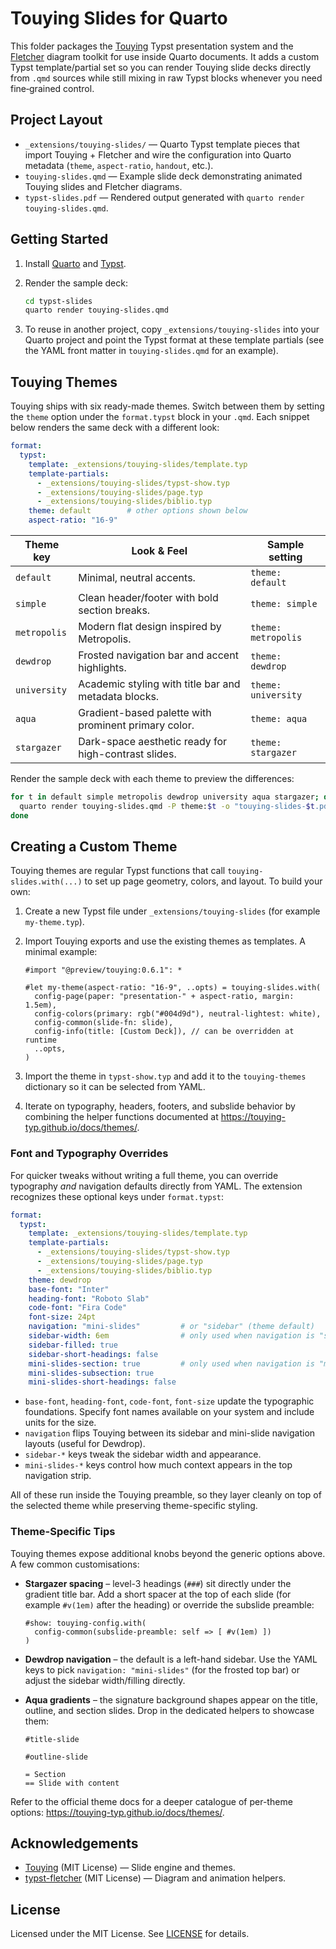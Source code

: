 # Touying Slides for Quarto

This folder packages the [Touying](https://github.com/touying-typ/touying) Typst presentation system and the
[Fletcher](https://github.com/Jollywatt/typst-fletcher) diagram toolkit for use inside Quarto documents.
It adds a custom Typst template/partial set so you can render Touying slide decks directly from `.qmd`
sources while still mixing in raw Typst blocks whenever you need fine‑grained control.

## Project Layout

- `_extensions/touying-slides/` — Quarto Typst template pieces that import Touying + Fletcher and wire the
  configuration into Quarto metadata (`theme`, `aspect-ratio`, `handout`, etc.).
- `touying-slides.qmd` — Example slide deck demonstrating animated Touying slides and Fletcher diagrams.
- `typst-slides.pdf` — Rendered output generated with `quarto render touying-slides.qmd`.

## Getting Started

1. Install [Quarto](https://quarto.org) and [Typst](https://typst.app).
2. Render the sample deck:

   ```bash
   cd typst-slides
   quarto render touying-slides.qmd
   ```

3. To reuse in another project, copy `_extensions/touying-slides` into your Quarto project and point the
   Typst format at these template partials (see the YAML front matter in `touying-slides.qmd` for an example).

## Touying Themes

Touying ships with six ready-made themes. Switch between them by setting the `theme` option under the
`format.typst` block in your `.qmd`. Each snippet below renders the same deck with a different look:

```yaml
format:
  typst:
    template: _extensions/touying-slides/template.typ
    template-partials:
      - _extensions/touying-slides/typst-show.typ
      - _extensions/touying-slides/page.typ
      - _extensions/touying-slides/biblio.typ
    theme: default        # other options shown below
    aspect-ratio: "16-9"
```

| Theme key    | Look & Feel | Sample setting                                                    |
|--------------|-------------|-------------------------------------------------------------------|
| `default`    | Minimal, neutral accents. | `theme: default` |
| `simple`     | Clean header/footer with bold section breaks. | `theme: simple` |
| `metropolis` | Modern flat design inspired by Metropolis. | `theme: metropolis` |
| `dewdrop`    | Frosted navigation bar and accent highlights. | `theme: dewdrop` |
| `university` | Academic styling with title bar and metadata blocks. | `theme: university` |
| `aqua`       | Gradient-based palette with prominent primary color. | `theme: aqua` |
| `stargazer`  | Dark-space aesthetic ready for high-contrast slides. | `theme: stargazer` |

Render the sample deck with each theme to preview the differences:

```bash
for t in default simple metropolis dewdrop university aqua stargazer; do
  quarto render touying-slides.qmd -P theme:$t -o "touying-slides-$t.pdf"
done
```

## Creating a Custom Theme

Touying themes are regular Typst functions that call `touying-slides.with(...)` to set up page geometry,
colors, and layout. To build your own:

1. Create a new Typst file under `_extensions/touying-slides` (for example `my-theme.typ`).
2. Import Touying exports and use the existing themes as templates. A minimal example:

   ```typst
   #import "@preview/touying:0.6.1": *

   #let my-theme(aspect-ratio: "16-9", ..opts) = touying-slides.with(
     config-page(paper: "presentation-" + aspect-ratio, margin: 1.5em),
     config-colors(primary: rgb("#004d9d"), neutral-lightest: white),
     config-common(slide-fn: slide),
     config-info(title: [Custom Deck]), // can be overridden at runtime
     ..opts,
   )
   ```

3. Import the theme in `typst-show.typ` and add it to the `touying-themes` dictionary so it can be selected
   from YAML.
4. Iterate on typography, headers, footers, and subslide behavior by combining the helper functions
   documented at <https://touying-typ.github.io/docs/themes/>.

### Font and Typography Overrides

For quicker tweaks without writing a full theme, you can override typography *and* navigation defaults
directly from YAML. The extension recognizes these optional keys under `format.typst`:

```yaml
format:
  typst:
    template: _extensions/touying-slides/template.typ
    template-partials:
      - _extensions/touying-slides/typst-show.typ
      - _extensions/touying-slides/page.typ
      - _extensions/touying-slides/biblio.typ
    theme: dewdrop
    base-font: "Inter"
    heading-font: "Roboto Slab"
    code-font: "Fira Code"
    font-size: 24pt
    navigation: "mini-slides"         # or "sidebar" (theme default)
    sidebar-width: 6em                # only used when navigation is "sidebar"
    sidebar-filled: true
    sidebar-short-headings: false
    mini-slides-section: true         # only used when navigation is "mini-slides"
    mini-slides-subsection: true
    mini-slides-short-headings: false
```

- `base-font`, `heading-font`, `code-font`, `font-size` update the typographic foundations. Specify font
  names available on your system and include units for the size.
- `navigation` flips Touying between its sidebar and mini-slide navigation layouts (useful for Dewdrop).
- `sidebar-*` keys tweak the sidebar width and appearance.
- `mini-slides-*` keys control how much context appears in the top navigation strip.

All of these run inside the Touying preamble, so they layer cleanly on top of the selected theme while
preserving theme-specific styling.

### Theme-Specific Tips

Touying themes expose additional knobs beyond the generic options above. A few common customisations:

- **Stargazer spacing** – level-3 headings (`###`) sit directly under the gradient title bar. Add a short
  spacer at the top of each slide (for example `#v(1em)` after the heading) or override the subslide
  preamble:

  ```{=typst}
  #show: touying-config.with(
    config-common(subslide-preamble: self => [ #v(1em) ])
  )
  ```

- **Dewdrop navigation** – the default is a left-hand sidebar. Use the YAML keys to pick `navigation:
  "mini-slides"` (for the frosted top bar) or adjust the sidebar width/filling directly.

- **Aqua gradients** – the signature background shapes appear on the title, outline, and section slides.
  Drop in the dedicated helpers to showcase them:

  ```{=typst}
  #title-slide

  #outline-slide

  = Section
  == Slide with content
  ```

Refer to the official theme docs for a deeper catalogue of per-theme options:
<https://touying-typ.github.io/docs/themes/>.

## Acknowledgements

- [Touying](https://github.com/touying-typ/touying) (MIT License) — Slide engine and themes.
- [typst-fletcher](https://github.com/Jollywatt/typst-fletcher) (MIT License) — Diagram and animation helpers.

## License

Licensed under the MIT License. See [LICENSE](LICENSE) for details.
